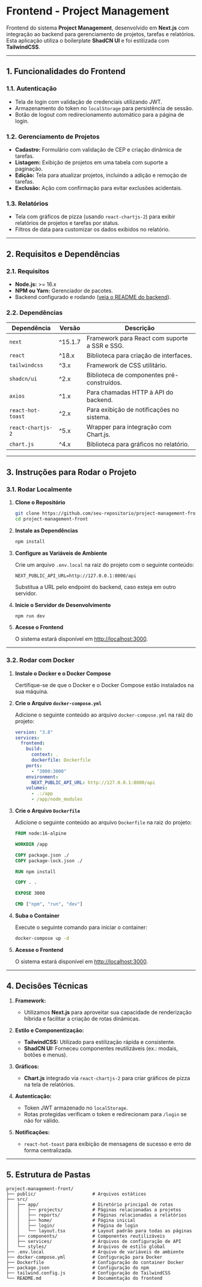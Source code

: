 # **Frontend - Project Management**

Frontend do sistema **Project Management**, desenvolvido em **Next.js** com integração ao backend para gerenciamento de projetos, tarefas e relatórios. Esta aplicação utiliza o boilerplate **ShadCN UI** e foi estilizada com **TailwindCSS**.

---

## **1. Funcionalidades do Frontend**

### **1.1. Autenticação**
- Tela de login com validação de credenciais utilizando JWT.
- Armazenamento do token no `localStorage` para persistência de sessão.
- Botão de logout com redirecionamento automático para a página de login.

### **1.2. Gerenciamento de Projetos**
- **Cadastro:** Formulário com validação de CEP e criação dinâmica de tarefas.
- **Listagem:** Exibição de projetos em uma tabela com suporte a paginação.
- **Edição:** Tela para atualizar projetos, incluindo a adição e remoção de tarefas.
- **Exclusão:** Ação com confirmação para evitar exclusões acidentais.

### **1.3. Relatórios**
- Tela com gráficos de pizza (usando `react-chartjs-2`) para exibir relatórios de projetos e tarefas por status.
- Filtros de data para customizar os dados exibidos no relatório.

---

## **2. Requisitos e Dependências**

### **2.1. Requisitos**
- **Node.js:** >= 16.x
- **NPM ou Yarn:** Gerenciador de pacotes.
- Backend configurado e rodando ([veja o README do backend](../README.md)).

### **2.2. Dependências**
| Dependência        | Versão       | Descrição                                  |
|--------------------|--------------|------------------------------------------|
| `next`            | ^15.1.7      | Framework para React com suporte a SSR e SSG. |
| `react`           | ^18.x        | Biblioteca para criação de interfaces.      |
| `tailwindcss`     | ^3.x         | Framework de CSS utilitário.               |
| `shadcn/ui`       | ^2.x         | Biblioteca de componentes pré-construídos. |
| `axios`           | ^1.x         | Para chamadas HTTP à API do backend.       |
| `react-hot-toast` | ^2.x         | Para exibição de notificações no sistema.  |
| `react-chartjs-2` | ^5.x         | Wrapper para integração com Chart.js.      |
| `chart.js`        | ^4.x         | Biblioteca para gráficos no relatório.     |

---

## **3. Instruções para Rodar o Projeto**

### **3.1. Rodar Localmente**

1. **Clone o Repositório**

   ```bash
   git clone https://github.com/seu-repositorio/project-management-front.git
   cd project-management-front
   ```

2. **Instale as Dependências**

   ```bash
   npm install
   ```

3. **Configure as Variáveis de Ambiente**

   Crie um arquivo `.env.local` na raiz do projeto com o seguinte conteúdo:

   ```env
   NEXT_PUBLIC_API_URL=http://127.0.0.1:8000/api
   ```

   Substitua a URL pelo endpoint do backend, caso esteja em outro servidor.

4. **Inicie o Servidor de Desenvolvimento**

   ```bash
   npm run dev
   ```

5. **Acesse o Frontend**

   O sistema estará disponível em [http://localhost:3000](http://localhost:3000).

---

### **3.2. Rodar com Docker**

1. **Instale o Docker e o Docker Compose**

   Certifique-se de que o Docker e o Docker Compose estão instalados na sua máquina.

2. **Crie o Arquivo `docker-compose.yml`**

   Adicione o seguinte conteúdo ao arquivo `docker-compose.yml` na raiz do projeto:

   ```yaml
   version: "3.8"
   services:
     frontend:
       build:
         context: .
         dockerfile: Dockerfile
       ports:
         - "3000:3000"
       environment:
         NEXT_PUBLIC_API_URL: http://127.0.0.1:8000/api
       volumes:
         - .:/app
         - /app/node_modules
   ```

3. **Crie o Arquivo `Dockerfile`**

   Adicione o seguinte conteúdo ao arquivo `Dockerfile` na raiz do projeto:

   ```dockerfile
   FROM node:16-alpine

   WORKDIR /app

   COPY package.json ./
   COPY package-lock.json ./

   RUN npm install

   COPY . .

   EXPOSE 3000

   CMD ["npm", "run", "dev"]
   ```

4. **Suba o Container**

   Execute o seguinte comando para iniciar o container:

   ```bash
   docker-compose up -d
   ```

5. **Acesse o Frontend**

   O sistema estará disponível em [http://localhost:3000](http://localhost:3000).

---

## **4. Decisões Técnicas**

1. **Framework:**
   - Utilizamos **Next.js** para aproveitar sua capacidade de renderização híbrida e facilitar a criação de rotas dinâmicas.

2. **Estilo e Componentização:**
   - **TailwindCSS:** Utilizado para estilização rápida e consistente.
   - **ShadCN UI:** Forneceu componentes reutilizáveis (ex.: modais, botões e menus).

3. **Gráficos:**
   - **Chart.js** integrado via `react-chartjs-2` para criar gráficos de pizza na tela de relatórios.

4. **Autenticação:**
   - Token JWT armazenado no `localStorage`.
   - Rotas protegidas verificam o token e redirecionam para `/login` se não for válido.

5. **Notificações:**
   - `react-hot-toast` para exibição de mensagens de sucesso e erro de forma centralizada.

---

## **5. Estrutura de Pastas**

```plaintext
project-management-front/
├── public/                     # Arquivos estáticos
├── src/
│   ├── app/                    # Diretório principal de rotas
│   │   ├── projects/           # Páginas relacionadas a projetos
│   │   ├── reports/            # Páginas relacionadas a relatórios
│   │   ├── home/               # Página inicial
│   │   ├── login/              # Página de login
│   │   └── layout.tsx          # Layout padrão para todas as páginas
│   ├── components/             # Componentes reutilizáveis
│   ├── services/               # Arquivos de configuração de API
│   └── styles/                 # Arquivos de estilo global
├── .env.local                  # Arquivo de variáveis de ambiente
├── docker-compose.yml          # Configuração para Docker
├── Dockerfile                  # Configuração do container Docker
├── package.json                # Configuração do npm
├── tailwind.config.js          # Configuração do TailwindCSS
└── README.md                   # Documentação do frontend
```